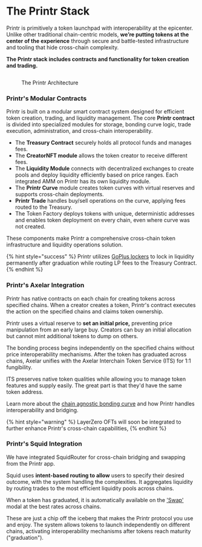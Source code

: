 # The Printr Stack

Printr is primitively a token launchpad with interoperability at the epicenter. Unlike other traditional chain-centric models, **we’re putting tokens at the center of the experience** through secure and battle-tested infrastructure and tooling that hide cross-chain complexity.

**The Printr stack includes contracts and functionality for token creation and trading.**

<figure><img src="https://3159715523-files.gitbook.io/~/files/v0/b/gitbook-x-prod.appspot.com/o/spaces%2FBqgUMNkX5OgdF7BaqREa%2Fuploads%2FCuxJhtOz5KtxLPEZ7WZj%2FPrintr%20docs%20visual%201_3.21.png?alt=media&#x26;token=567a3e29-f864-42d5-a2a6-23cef9cfe4d4" alt=""><figcaption><p>The Printr Architecture</p></figcaption></figure>

### Printr's Modular Contracts

Printr is built on a modular smart contract system designed for efficient token creation, trading, and liquidity management. The core **Printr contract** is divided into specialized modules for storage, bonding curve logic, trade execution, administration, and cross-chain interoperability.

* The **Treasury Contract** securely holds all protocol funds and manages fees.
* The **CreatorNFT module** allows the token creator to receive different fees.
* The **Liquidity Module** connects with decentralized exchanges to create pools and deploy liquidity efficiently based on price ranges. Each integrated AMM on Printr has its own liquidity module.
* The **Printr Curve** module creates token curves with virtual reserves and supports cross-chain deployments.
* **Printr Trade** handles buy/sell operations on the curve, applying fees routed to the Treasury.
* The Token Factory deploys tokens with unique, deterministic addresses and enables token deployment on every chain, even where curve was not created.

These components make Printr a comprehensive cross-chain token infrastructure and liquidity operations solution.

{% hint style="success" %}
Printr utilizes [GoPlus lockers](https://lock.gopluslabs.io/) to lock in liquidity permanently after graduation while routing LP fees to the Treasury Contract.
{% endhint %}

### Printr's Axelar Integration

Printr has native contracts on each chain for creating tokens across specified chains.  When a creator creates a token, Printr's contract executes the action on the specified chains and claims token ownership.

Printr uses a virtual reserve to **set an initial price,** preventing price manipulation from an early large buy. Creators can buy an initial allocation but cannot mint additional tokens to dump on others.

The bonding process begins independently on the specified chains without price interoperability mechanisms. After the token has graduated across chains, Axelar unifies with the Axelar Interchain Token Service (ITS) for 1:1 fungibility.&#x20;

ITS preserves native token qualities while allowing you to manage token features and supply easily. The great part is that they'd have the same token address.

Learn more about the [chain agnostic bonding curve](https://printr.gitbook.io/printr-docs/how-printr-works/the-bonding-curve) and how Printr handles interoperability and bridging.

{% hint style="warning" %}
LayerZero OFTs will soon be integrated to further enhance Printr's cross-chain capabilities,
{% endhint %}

### Printr's Squid Integration

We have integrated SquidRouter for cross-chain bridging and swapping from the Printr app.&#x20;

Squid uses **intent-based routing to allow** users to specify their desired outcome, with the system handling the complexities. It aggregates liquidity by routing trades to the most efficient liquidity pools across chains.

When a token has graduated, it is automatically available on the ['Swap'](https://app.squidrouter.com/) modal at the best rates across chains.

These are just a chip off the iceberg that makes the Printr protocol you use and enjoy. The system allows tokens to launch independently on different chains, activating interoperability mechanisms after tokens reach maturity ("graduation").

